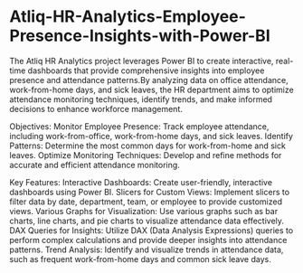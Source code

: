 # Atliq-HR-Analytics-Employee-Presence-Insights-with-Power-BI
The Atliq HR Analytics project leverages Power BI to create interactive, real-time dashboards that provide comprehensive insights into employee presence and attendance patterns.By analyzing data on office attendance, work-from-home days, and sick leaves, the HR department aims to optimize attendance monitoring techniques, identify trends, and make informed decisions to enhance workforce management.

Objectives:
Monitor Employee Presence: Track employee attendance, including work-from-office, work-from-home days, and sick leaves.
Identify Patterns: Determine the most common days for work-from-home and sick leaves.
Optimize Monitoring Techniques: Develop and refine methods for accurate and efficient attendance monitoring.

Key Features:
Interactive Dashboards: Create user-friendly, interactive dashboards using Power BI.
Slicers for Custom Views: Implement slicers to filter data by date, department, team, or employee to provide customized views.
Various Graphs for Visualization: Use various graphs such as bar charts, line charts, and pie charts to visualize attendance data effectively.
DAX Queries for Insights: Utilize DAX (Data Analysis Expressions) queries to perform complex calculations and provide deeper insights into attendance patterns.
Trend Analysis: Identify and visualize trends in attendance data, such as frequent work-from-home days and common sick leave days.
